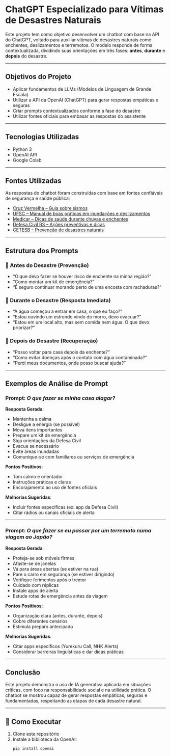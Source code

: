 #  ChatGPT Especializado para Vítimas de Desastres Naturais

Este projeto tem como objetivo desenvolver um chatbot com base na API do ChatGPT, voltado para auxiliar vítimas de desastres naturais como enchentes, deslizamentos e terremotos. O modelo responde de forma contextualizada, dividindo suas orientações em três fases: **antes**, **durante** e **depois** do desastre.

---

##  Objetivos do Projeto

- Aplicar fundamentos de LLMs (Modelos de Linguagem de Grande Escala)
- Utilizar a API da OpenAI (ChatGPT) para gerar respostas empáticas e seguras
- Criar prompts contextualizados conforme a fase do desastre
- Utilizar fontes oficiais para embasar as respostas do assistente

---

##  Tecnologias Utilizadas

- Python 3
- OpenAI API
- Google Colab

---

##  Fontes Utilizadas

As respostas do chatbot foram construídas com base em fontes confiáveis de segurança e saúde pública:

- [Cruz Vermelha – Guia sobre sismos](https://www.cruzvermelha.pt/images/pdf/folhetosismos2016.pdf)
- [UFSC – Manual de boas práticas em inundações e deslizamentos](https://www.ceped.ufsc.br/wp-content/uploads/2014/10/boas_praticas_0.pdf)
- [Medicar – Dicas de saúde durante chuvas e enchentes](https://medicar.com.br/como-agir-em-situacoes-de-chuvas-enchentes-e-tempestades/)
- [Defesa Civil RS – Ações preventivas e dicas](https://defesacivil.rs.gov.br/acoes-preventivas-e-dicas)
- [CETESB – Prevenção de desastres naturais](https://cetesb.sp.gov.br/proclima/wp-content/uploads/sites/36/2014/05/prevencaodedesastresnaturaisconceitosbasicos.pdf)

---

##  Estrutura dos Prompts

### 🔹 Antes do Desastre (Prevenção)
- “O que devo fazer se houver risco de enchente na minha região?”
- “Como montar um kit de emergência?”
- “É seguro continuar morando perto de uma encosta com rachaduras?”

### 🔹 Durante o Desastre (Resposta Imediata)
- “A água começou a entrar em casa, o que eu faço?”
- “Estou ouvindo um estrondo vindo do morro, devo evacuar?”
- “Estou em um local alto, mas sem comida nem água. O que devo priorizar?”

### 🔹 Depois do Desastre (Recuperação)
- “Posso voltar para casa depois da enchente?”
- “Como evitar doenças após o contato com água contaminada?”
- “Perdi meus documentos, onde posso buscar ajuda?”

---

##  Exemplos de Análise de Prompt

###  Prompt: *O que fazer se minha casa alagar?*

**Resposta Gerada**:
- Mantenha a calma  
- Desligue a energia (se possível)  
- Mova itens importantes  
- Prepare um kit de emergência  
- Siga orientações da Defesa Civil  
- Evacue se necessário  
- Evite áreas inundadas  
- Comunique-se com familiares ou serviços de emergência

**Pontos Positivos**:
- Tom calmo e orientador
- Instruções práticas e claras
- Encorajamento ao uso de fontes oficiais

**Melhorias Sugeridas**:
- Incluir fontes específicas (ex: app da Defesa Civil)
- Citar rádios ou canais oficiais de alerta

---

###  Prompt: *O que fazer se eu passar por um terremoto numa viagem ao Japão?*

**Resposta Gerada**:
- Proteja-se sob móveis firmes  
- Afaste-se de janelas  
- Vá para áreas abertas (se estiver na rua)  
- Pare o carro em segurança (se estiver dirigindo)  
- Verifique ferimentos após o tremor  
- Cuidado com réplicas  
- Instale apps de alerta  
- Estude rotas de emergência antes da viagem

**Pontos Positivos**:
- Organização clara (antes, durante, depois)  
- Cobre diferentes cenários  
- Estimula preparo antecipado

**Melhorias Sugeridas**:
- Citar apps específicos (Yurekuru Call, NHK Alerts)  
- Considerar barreiras linguísticas e dar dicas práticas

---

##  Conclusão

Este projeto demonstra o uso de IA generativa aplicada em situações críticas, com foco na responsabilidade social e na utilidade prática. O chatbot se mostrou capaz de gerar respostas empáticas, seguras e fundamentadas, respeitando as etapas de cada desastre natural.

---

## 📌 Como Executar

1. Clone este repositório  
2. Instale a biblioteca da OpenAI:
   ```bash
   pip install openai
